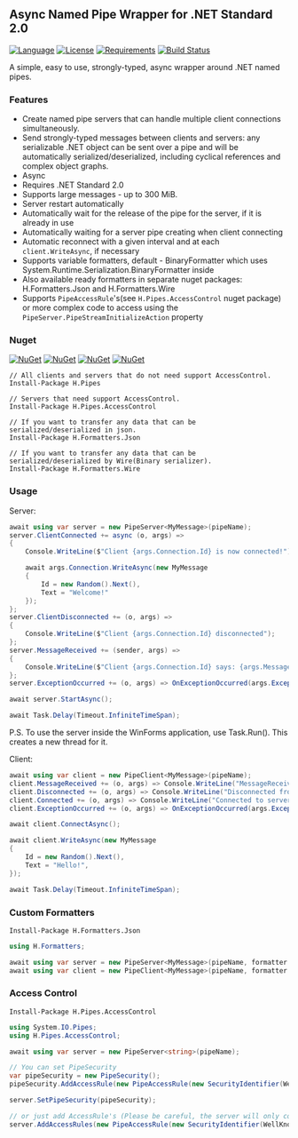 ## Async Named Pipe Wrapper for .NET Standard 2.0

[![Language](https://img.shields.io/badge/language-C%23-blue.svg?style=flat-square)](https://github.com/HavenDV/H.Pipes/search?l=C%23&o=desc&s=&type=Code) 
[![License](https://img.shields.io/github/license/HavenDV/H.Pipes.svg?label=License&maxAge=86400)](LICENSE.txt) 
[![Requirements](https://img.shields.io/badge/Requirements-.NET%20Standard%202.0-blue.svg)](https://github.com/dotnet/standard/blob/master/docs/versions/netstandard2.0.md)
[![Build Status](https://github.com/HavenDV/H.Pipes/workflows/.NET%20Core/badge.svg?branch=master)](https://github.com/HavenDV/H.Pipes/actions?query=workflow%3A%22.NET+Core%22)

A simple, easy to use, strongly-typed, async wrapper around .NET named pipes.

### Features

*  Create named pipe servers that can handle multiple client connections simultaneously.
*  Send strongly-typed messages between clients and servers: any serializable .NET object can be sent over a pipe and will be automatically serialized/deserialized, including cyclical references and complex object graphs.
*  Async
*  Requires .NET Standard 2.0
*  Supports large messages - up to 300 MiB.
*  Server restart automatically
*  Automatically wait for the release of the pipe for the server, if it is already in use
*  Automatically waiting for a server pipe creating when client connecting
*  Automatic reconnect with a given interval and at each `client.WriteAsync`, if necessary
*  Supports variable formatters, default - BinaryFormatter which uses System.Runtime.Serialization.BinaryFormatter inside
*  Also available ready formatters in separate nuget packages: H.Formatters.Json and H.Formatters.Wire
*  Supports `PipeAccessRule`'s(see `H.Pipes.AccessControl` nuget package) or more complex code to access using the `PipeServer.PipeStreamInitializeAction` property

### Nuget

[![NuGet](https://img.shields.io/nuget/dt/H.Pipes.svg?style=flat-square&label=H.Pipes)](https://www.nuget.org/packages/H.Pipes/)
[![NuGet](https://img.shields.io/nuget/dt/H.Pipes.AccessControl.svg?style=flat-square&label=H.Pipes.AccessControl)](https://www.nuget.org/packages/H.Pipes.AccessControl/)
[![NuGet](https://img.shields.io/nuget/dt/H.Formatters.Json.svg?style=flat-square&label=H.Formatters.Json)](https://www.nuget.org/packages/H.Formatters.Json/)
[![NuGet](https://img.shields.io/nuget/dt/H.Formatters.Wire.svg?style=flat-square&label=H.Formatters.Wire)](https://www.nuget.org/packages/H.Formatters.Wire/)
```
// All clients and servers that do not need support AccessControl.
Install-Package H.Pipes

// Servers that need support AccessControl.
Install-Package H.Pipes.AccessControl

// If you want to transfer any data that can be serialized/deserialized in json.
Install-Package H.Formatters.Json

// If you want to transfer any data that can be serialized/deserialized by Wire(Binary serializer).
Install-Package H.Formatters.Wire
```

### Usage

Server:

```csharp
await using var server = new PipeServer<MyMessage>(pipeName);
server.ClientConnected += async (o, args) =>
{
    Console.WriteLine($"Client {args.Connection.Id} is now connected!");

    await args.Connection.WriteAsync(new MyMessage
    {
        Id = new Random().Next(),
        Text = "Welcome!"
    });
};
server.ClientDisconnected += (o, args) =>
{
    Console.WriteLine($"Client {args.Connection.Id} disconnected");
};
server.MessageReceived += (sender, args) =>
{
    Console.WriteLine($"Client {args.Connection.Id} says: {args.Message}");
};
server.ExceptionOccurred += (o, args) => OnExceptionOccurred(args.Exception);

await server.StartAsync();

await Task.Delay(Timeout.InfiniteTimeSpan);
```

P.S. To use the server inside the WinForms application, use Task.Run(). This creates a new thread for it.

Client:

```csharp
await using var client = new PipeClient<MyMessage>(pipeName);
client.MessageReceived += (o, args) => Console.WriteLine("MessageReceived: " + args.Message);
client.Disconnected += (o, args) => Console.WriteLine("Disconnected from server");
client.Connected += (o, args) => Console.WriteLine("Connected to server");
client.ExceptionOccurred += (o, args) => OnExceptionOccurred(args.Exception);

await client.ConnectAsync();

await client.WriteAsync(new MyMessage
{
    Id = new Random().Next(),
    Text = "Hello!",
});

await Task.Delay(Timeout.InfiniteTimeSpan);
```

### Custom Formatters
```
Install-Package H.Formatters.Json
```

```csharp
using H.Formatters;

await using var server = new PipeServer<MyMessage>(pipeName, formatter: new JsonFormatter());
await using var client = new PipeClient<MyMessage>(pipeName, formatter: new JsonFormatter());
```

### Access Control
```
Install-Package H.Pipes.AccessControl
```

```csharp
using System.IO.Pipes;
using H.Pipes.AccessControl;

await using var server = new PipeServer<string>(pipeName);

// You can set PipeSecurity
var pipeSecurity = new PipeSecurity();
pipeSecurity.AddAccessRule(new PipeAccessRule(new SecurityIdentifier(WellKnownSidType.BuiltinUsersSid, null), PipeAccessRights.ReadWrite, AccessControlType.Allow));

server.SetPipeSecurity(pipeSecurity);

// or just add AccessRule's (Please be careful, the server will only consider AccessRules from the last call AddAccessRules())
server.AddAccessRules(new PipeAccessRule(new SecurityIdentifier(WellKnownSidType.BuiltinUsersSid, null), PipeAccessRights.ReadWrite, AccessControlType.Allow));
```